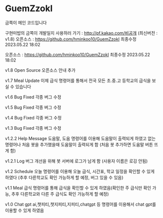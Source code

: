 # GuemZzokI

금쪽이 메인 코드입니다

구현미밥의 금쪽이 개발일지
사용하러 가기 : http://pf.kakao.com/비공개 (최신버전 : v1.8)
오픈소스 : https://github.com/hminkoo10/GuemZzokI
최종수정 2023.05.22 18:02

오픈소스 : https://github.com/hminkoo10/GuemZzokI
최종수정 2023.05.22 18:02

v1.8 Open Source
오픈소스 안내 추가

v1.7 Meal Update
이제 급식 명령어를 통해서 전국 모든 초.중.고 등학교의 급식을 보실 수 있습니다

v1.6 Bug Fixed
각종 버그 수정

v1.5 Bug Fixed
각종 버그 수정

v1.4 Bug Fixed
각종 버그 수정

v1.3 Bug Fixed
각종 버그 수정

v1.2.2 Help Message
도움말, 도움 명령어를 이용해 도움말이 출력되게 하였고 없는 명령어나 처음 봇을 추가했을때 도움말이 출력되게 함 (처음 봇 추가하면 도움말 버튼 뜨게 함)

v1.2.1 Log
버그 개선을 위해 봇 서버에 로그가 남게 함 (사용자 이름은 로깅 안됨)

v1.2 Schedule
오늘 명령어를 이용해 오늘 급식, 시간표, 학교 일정을 확인할 수 있게 하였다 (추후 다른학교도 확인 가능하게 할 예정, 버그 있을 수 있음)

v1.1 Meal
급식 명령어를 통해 급식을 확인할 수 있게 하였음(확인한 주 급식만 확인 가능, 추후 다른학교와 다른 주 급식도 확인 가능하게 할 예정)

v1.0 Chat gpt
ai,챗피티,챗지피티,지피티,chatgpt 등 명령어를 이용해서 chat gpt를 이용할 수 있게 하였음
